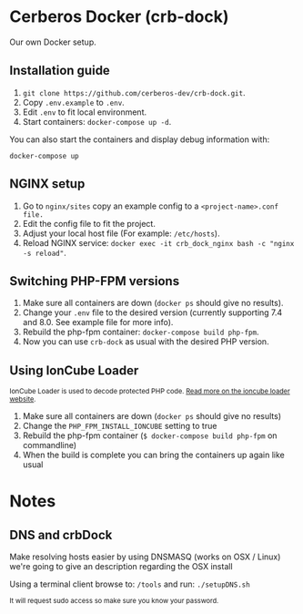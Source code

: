 # Cerberos Docker (crb-dock)
Our own Docker setup.

## Installation guide
1. `git clone https://github.com/cerberos-dev/crb-dock.git`.
2. Copy `.env.example` to `.env`.
3. Edit `.env` to fit local environment.
4. Start containers: `docker-compose up -d`.

You can also start the containers and display debug information with:

`docker-compose up`

## NGINX setup
1. Go to `nginx/sites` copy an example config to a `<project-name>.conf file.`
2. Edit the config file to fit the project.
3. Adjust your local host file (For example: `/etc/hosts`).
4. Reload NGINX service: `docker exec -it crb_dock_nginx bash -c "nginx -s reload"`.

## Switching PHP-FPM versions
1. Make sure all containers are down (`docker ps` should give no results).
2. Change your `.env` file to the desired version (currently supporting 7.4 and 8.0. See example file for more info).
3. Rebuild the php-fpm container: `docker-compose build php-fpm`.
4. Now you can use `crb-dock` as usual with the desired PHP version.

## Using IonCube Loader
<sup>IonCube Loader is used to decode protected PHP code. [Read more on the ioncube loader website](https://www.ioncube.com/loaders.php).</sup>
1. Make sure all containers are down (`docker ps` should give no results)
2. Change the `PHP_FPM_INSTALL_IONCUBE` setting to true
3. Rebuild the php-fpm container (`$ docker-compose build php-fpm` on commandline)
4. When the build is complete you can bring the containers up again like usual

# Notes
## DNS and crbDock
Make resolving hosts easier by using DNSMASQ (works on OSX / Linux) we're going to give an description regarding the OSX install

Using a terminal client browse to: `/tools` and run: `./setupDNS.sh`

<sup>It will request sudo access so make sure you know your password.</sup>
